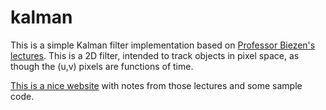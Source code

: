 # kalman

This is a simple Kalman filter implementation
based on [Professor Biezen's lectures](https://youtu.be/CaCcOwJPytQ).
This is a 2D filter, intended to track objects in pixel space,
as though the (u,v) pixels are functions of time.

[This is a nice website](https://medium.com/@jaems33/understanding-kalman-filters-with-python-2310e87b8f48)
 with notes from those lectures and some sample code.

